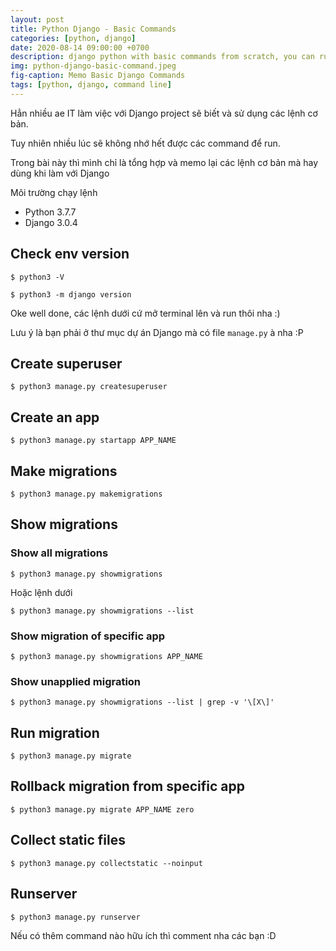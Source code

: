 ```yaml
---
layout: post
title: Python Django - Basic Commands
categories: [python, django]
date: 2020-08-14 09:00:00 +0700
description: django python with basic commands from scratch, you can run migrations, creating superuser or any app what you want.
img: python-django-basic-command.jpeg
fig-caption: Memo Basic Django Commands
tags: [python, django, command line]
---
```


Hẳn nhiều ae IT làm việc với Django project sẽ biết và sử dụng các lệnh cơ bản.

Tuy nhiên nhiều lúc sẽ không nhớ hết được các command để run.

Trong bài này thì mình chỉ là tổng hợp và memo lại các lệnh cơ bản mà hay dùng khi làm với Django

Môi trường chạy lệnh

- Python 3.7.7
- Django 3.0.4

## Check env version

```
$ python3 -V
```

```
$ python3 -m django version
```

Oke well done, các lệnh dưới cứ mở terminal lên và run thôi nha :)

Lưu ý là bạn phải ở thư mục dự án Django mà có file `manage.py` à nha :P

## Create superuser
```
$ python3 manage.py createsuperuser
```

## Create an app
```
$ python3 manage.py startapp APP_NAME
```

## Make migrations
```
$ python3 manage.py makemigrations
```

## Show migrations
### Show all migrations
```
$ python3 manage.py showmigrations
```
Hoặc lệnh dưới
```
$ python3 manage.py showmigrations --list
```

### Show migration of specific app
```
$ python3 manage.py showmigrations APP_NAME
```

### Show unapplied migration
```
$ python3 manage.py showmigrations --list | grep -v '\[X\]'
```

## Run migration
```
$ python3 manage.py migrate
```

## Rollback migration from specific app
```
$ python3 manage.py migrate APP_NAME zero
```

## Collect static files
```
$ python3 manage.py collectstatic --noinput
```

## Runserver
```
$ python3 manage.py runserver
```

Nếu có thêm command nào hữu ích thì comment nha các bạn :D